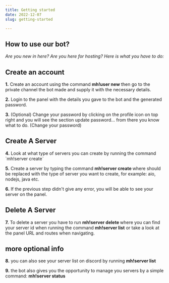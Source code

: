 ```yaml
---
title: Getting started
date: 2022-12-07
slug: getting-started

---
```

## How to use our bot?

_Are you new in here? Are you here for hosting? Here is what you have to do:_

## Create an account

**1.** Create an account using the command **mh!user new** then go to the private channel the bot made and supply it with the necessary details.

**2.** Login to the panel with the details you gave to the bot and the generated password.

**3.** (Optional) Change your password by clicking on the profile icon on top right and you will see the section update password... from there you know what to do. (Change your password)

## Create A Server

**4.** Look at what type of servers you can create by running the command \`mh!server create\`

**5.** Create a server by typing the command **mh!server create <type>** where <type> should be replaced with the type of server you want to create, for example: aio, nodejs, java etc.

**6.** If the previous step didn't give any error, you will be able to see your server on the panel.

## Delete A Server

**7.** To delete a server you have to run **mh!server delete <server id>** where you can find your server id when running the command **mh!server list** or take a look at the panel URL and routes when navigating.

## more optional info

**8.** you can also see your server list on discord by running **mh!server list**

**9.** the bot also gives you the opportunity to manage you servers by a simple command: **mh!server status**